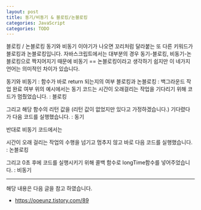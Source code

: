 ```yaml
---
layout: post
title: 동기/비동기 & 블로킹/논블로킹
categories: JavaScript
categories: TODO
---
```



블로킹 / 논블로킹
동기와 비동기 이야기가 나오면 꼬리처럼 달라붙는 또 다른 키워드가 블로킹과 논블로킹입니다. 자바스크립트에서는 대부분의 경우 동기-블로킹, 비동기-논블로킹으로 짝지어지기 때문에 비동기 == 논블로킹이라고 생각하기 쉽지만 이 네가지 언어는 의미적인 차이가 있습니다.

 

동기와 비동기 : 함수가 바로 return 되는지의 여부
블로킹과 논블로킹 : 백그라운드 작업 완료 여부
위의 예시에서는 동기 코드는 시간이 오래걸리는 작업을 기다리기 위해 코드가 멈췄었습니다. : 블로킹

그리고 해당 함수의 리턴 값을 (리턴 값이 없었지만 있다고 가정하겠습니다.) 기다렸다가 다음 코드를 실행했습니다. : 동기

 

반대로 비동기 코드에서는

시간이 오래 걸리는 작업의 수행을 넘기고 멈추지 않고 바로 다음 코드를 실행했습니다. : 논블로킹

그리고 0초 후에 코드를 실행시키기 위해 콜백 함수로 longTime함수를 넣어주었습니다. : 비동기

 
 
---

해당 내용은 다음 글을 참고 하였습니다.

- https://ooeunz.tistory.com/89